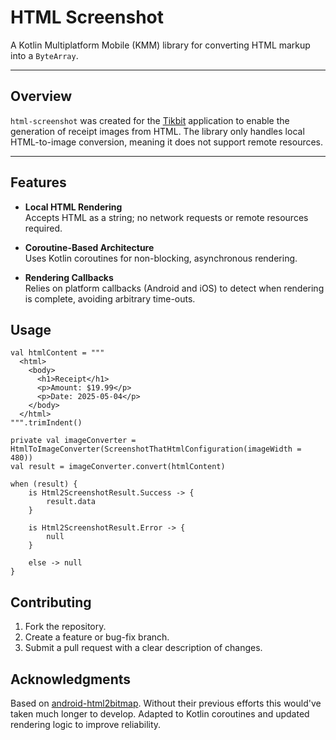 # HTML Screenshot

A Kotlin Multiplatform Mobile (KMM) library for converting HTML markup into a `ByteArray`.

---

## Overview

`html-screenshot` was created for the [Tikbit](https://robercoding.dev/projects/tikbit) application to enable the generation of receipt images from HTML.
The library only handles local HTML-to-image conversion, meaning it does not support remote resources.


---

## Features

- **Local HTML Rendering**  
  Accepts HTML as a string; no network requests or remote resources required.

- **Coroutine-Based Architecture**  
  Uses Kotlin coroutines for non-blocking, asynchronous rendering.

- **Rendering Callbacks**  
  Relies on platform callbacks (Android and iOS) to detect when rendering is complete, avoiding arbitrary time-outs.

## Usage
```
val htmlContent = """
  <html>
    <body>
      <h1>Receipt</h1>
      <p>Amount: $19.99</p>
      <p>Date: 2025-05-04</p>
    </body>
  </html>
""".trimIndent()

private val imageConverter = HtmlToImageConverter(ScreenshotThatHtmlConfiguration(imageWidth = 480))
val result = imageConverter.convert(htmlContent)

when (result) {
    is Html2ScreenshotResult.Success -> {
        result.data
    }

    is Html2ScreenshotResult.Error -> {
        null
    }

    else -> null
}
```

## Contributing
1. Fork the repository. 
2. Create a feature or bug-fix branch. 
3. Submit a pull request with a clear description of changes.

## Acknowledgments
Based on [android-html2bitmap](https://github.com/iZettle/android-html2bitmap). 
Without their previous efforts this would've taken much longer to develop.
Adapted to Kotlin coroutines and updated rendering logic to improve reliability.